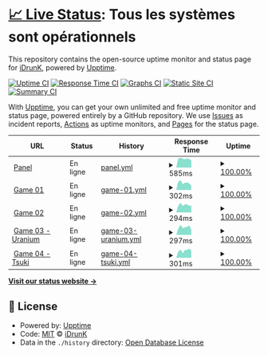 # [📈 Live Status](https://idrunk65.github.io/games): <!--live status--> **Tous les systèmes sont opérationnels**

This repository contains the open-source uptime monitor and status page for [iDrunK](https://idrunk65.github.io/games), powered by [Upptime](https://github.com/upptime/upptime).

[![Uptime CI](https://github.com/idrunk65/games/workflows/Uptime%20CI/badge.svg)](https://github.com/idrunk65/games/actions?query=workflow%3A%22Uptime+CI%22)
[![Response Time CI](https://github.com/idrunk65/games/workflows/Response%20Time%20CI/badge.svg)](https://github.com/idrunk65/games/actions?query=workflow%3A%22Response+Time+CI%22)
[![Graphs CI](https://github.com/idrunk65/games/workflows/Graphs%20CI/badge.svg)](https://github.com/idrunk65/games/actions?query=workflow%3A%22Graphs+CI%22)
[![Static Site CI](https://github.com/idrunk65/games/workflows/Static%20Site%20CI/badge.svg)](https://github.com/idrunk65/games/actions?query=workflow%3A%22Static+Site+CI%22)
[![Summary CI](https://github.com/idrunk65/games/workflows/Summary%20CI/badge.svg)](https://github.com/idrunk65/games/actions?query=workflow%3A%22Summary+CI%22)

With [Upptime](https://upptime.js.org), you can get your own unlimited and free uptime monitor and status page, powered entirely by a GitHub repository. We use [Issues](https://github.com/idrunk65/games/issues) as incident reports, [Actions](https://github.com/idrunk65/games/actions) as uptime monitors, and [Pages](https://idrunk65.github.io/games) for the status page.

<!--start: status pages-->
<!-- This summary is generated by Upptime (https://github.com/upptime/upptime) -->
<!-- Do not edit this manually, your changes will be overwritten -->
<!-- prettier-ignore -->
| URL | Status | History | Response Time | Uptime |
| --- | ------ | ------- | ------------- | ------ |
| <img alt="" src="https://icons.duckduckgo.com/ip3/games.idrunk.fr.ico" height="13"> [Panel](https://games.idrunk.fr) | En ligne | [panel.yml](https://github.com/iDrunK65/games/commits/HEAD/history/panel.yml) | <details><summary><img alt="Response time graph" src="./graphs/panel/response-time-week.png" height="20"> 585ms</summary><br><a href="https://idrunk65.github.io/games/history/panel"><img alt="Response time 550" src="https://img.shields.io/endpoint?url=https%3A%2F%2Fraw.githubusercontent.com%2FiDrunK65%2Fgames%2FHEAD%2Fapi%2Fpanel%2Fresponse-time.json"></a><br><a href="https://idrunk65.github.io/games/history/panel"><img alt="24-hour response time 536" src="https://img.shields.io/endpoint?url=https%3A%2F%2Fraw.githubusercontent.com%2FiDrunK65%2Fgames%2FHEAD%2Fapi%2Fpanel%2Fresponse-time-day.json"></a><br><a href="https://idrunk65.github.io/games/history/panel"><img alt="7-day response time 585" src="https://img.shields.io/endpoint?url=https%3A%2F%2Fraw.githubusercontent.com%2FiDrunK65%2Fgames%2FHEAD%2Fapi%2Fpanel%2Fresponse-time-week.json"></a><br><a href="https://idrunk65.github.io/games/history/panel"><img alt="30-day response time 576" src="https://img.shields.io/endpoint?url=https%3A%2F%2Fraw.githubusercontent.com%2FiDrunK65%2Fgames%2FHEAD%2Fapi%2Fpanel%2Fresponse-time-month.json"></a><br><a href="https://idrunk65.github.io/games/history/panel"><img alt="1-year response time 550" src="https://img.shields.io/endpoint?url=https%3A%2F%2Fraw.githubusercontent.com%2FiDrunK65%2Fgames%2FHEAD%2Fapi%2Fpanel%2Fresponse-time-year.json"></a></details> | <details><summary><a href="https://idrunk65.github.io/games/history/panel">100.00%</a></summary><a href="https://idrunk65.github.io/games/history/panel"><img alt="All-time uptime 100.00%" src="https://img.shields.io/endpoint?url=https%3A%2F%2Fraw.githubusercontent.com%2FiDrunK65%2Fgames%2FHEAD%2Fapi%2Fpanel%2Fuptime.json"></a><br><a href="https://idrunk65.github.io/games/history/panel"><img alt="24-hour uptime 100.00%" src="https://img.shields.io/endpoint?url=https%3A%2F%2Fraw.githubusercontent.com%2FiDrunK65%2Fgames%2FHEAD%2Fapi%2Fpanel%2Fuptime-day.json"></a><br><a href="https://idrunk65.github.io/games/history/panel"><img alt="7-day uptime 100.00%" src="https://img.shields.io/endpoint?url=https%3A%2F%2Fraw.githubusercontent.com%2FiDrunK65%2Fgames%2FHEAD%2Fapi%2Fpanel%2Fuptime-week.json"></a><br><a href="https://idrunk65.github.io/games/history/panel"><img alt="30-day uptime 100.00%" src="https://img.shields.io/endpoint?url=https%3A%2F%2Fraw.githubusercontent.com%2FiDrunK65%2Fgames%2FHEAD%2Fapi%2Fpanel%2Fuptime-month.json"></a><br><a href="https://idrunk65.github.io/games/history/panel"><img alt="1-year uptime 100.00%" src="https://img.shields.io/endpoint?url=https%3A%2F%2Fraw.githubusercontent.com%2FiDrunK65%2Fgames%2FHEAD%2Fapi%2Fpanel%2Fuptime-year.json"></a></details>
| <img alt="" src="https://icons.duckduckgo.com/ip3/game01.idrunk.fr.ico" height="13"> [Game 01](http://game01.idrunk.fr) | En ligne | [game-01.yml](https://github.com/iDrunK65/games/commits/HEAD/history/game-01.yml) | <details><summary><img alt="Response time graph" src="./graphs/game-01/response-time-week.png" height="20"> 302ms</summary><br><a href="https://idrunk65.github.io/games/history/game-01"><img alt="Response time 317" src="https://img.shields.io/endpoint?url=https%3A%2F%2Fraw.githubusercontent.com%2FiDrunK65%2Fgames%2FHEAD%2Fapi%2Fgame-01%2Fresponse-time.json"></a><br><a href="https://idrunk65.github.io/games/history/game-01"><img alt="24-hour response time 301" src="https://img.shields.io/endpoint?url=https%3A%2F%2Fraw.githubusercontent.com%2FiDrunK65%2Fgames%2FHEAD%2Fapi%2Fgame-01%2Fresponse-time-day.json"></a><br><a href="https://idrunk65.github.io/games/history/game-01"><img alt="7-day response time 302" src="https://img.shields.io/endpoint?url=https%3A%2F%2Fraw.githubusercontent.com%2FiDrunK65%2Fgames%2FHEAD%2Fapi%2Fgame-01%2Fresponse-time-week.json"></a><br><a href="https://idrunk65.github.io/games/history/game-01"><img alt="30-day response time 327" src="https://img.shields.io/endpoint?url=https%3A%2F%2Fraw.githubusercontent.com%2FiDrunK65%2Fgames%2FHEAD%2Fapi%2Fgame-01%2Fresponse-time-month.json"></a><br><a href="https://idrunk65.github.io/games/history/game-01"><img alt="1-year response time 317" src="https://img.shields.io/endpoint?url=https%3A%2F%2Fraw.githubusercontent.com%2FiDrunK65%2Fgames%2FHEAD%2Fapi%2Fgame-01%2Fresponse-time-year.json"></a></details> | <details><summary><a href="https://idrunk65.github.io/games/history/game-01">100.00%</a></summary><a href="https://idrunk65.github.io/games/history/game-01"><img alt="All-time uptime 99.94%" src="https://img.shields.io/endpoint?url=https%3A%2F%2Fraw.githubusercontent.com%2FiDrunK65%2Fgames%2FHEAD%2Fapi%2Fgame-01%2Fuptime.json"></a><br><a href="https://idrunk65.github.io/games/history/game-01"><img alt="24-hour uptime 100.00%" src="https://img.shields.io/endpoint?url=https%3A%2F%2Fraw.githubusercontent.com%2FiDrunK65%2Fgames%2FHEAD%2Fapi%2Fgame-01%2Fuptime-day.json"></a><br><a href="https://idrunk65.github.io/games/history/game-01"><img alt="7-day uptime 100.00%" src="https://img.shields.io/endpoint?url=https%3A%2F%2Fraw.githubusercontent.com%2FiDrunK65%2Fgames%2FHEAD%2Fapi%2Fgame-01%2Fuptime-week.json"></a><br><a href="https://idrunk65.github.io/games/history/game-01"><img alt="30-day uptime 100.00%" src="https://img.shields.io/endpoint?url=https%3A%2F%2Fraw.githubusercontent.com%2FiDrunK65%2Fgames%2FHEAD%2Fapi%2Fgame-01%2Fuptime-month.json"></a><br><a href="https://idrunk65.github.io/games/history/game-01"><img alt="1-year uptime 99.94%" src="https://img.shields.io/endpoint?url=https%3A%2F%2Fraw.githubusercontent.com%2FiDrunK65%2Fgames%2FHEAD%2Fapi%2Fgame-01%2Fuptime-year.json"></a></details>
| <img alt="" src="https://icons.duckduckgo.com/ip3/game02.idrunk.fr.ico" height="13"> [Game 02](http://game02.idrunk.fr) | En ligne | [game-02.yml](https://github.com/iDrunK65/games/commits/HEAD/history/game-02.yml) | <details><summary><img alt="Response time graph" src="./graphs/game-02/response-time-week.png" height="20"> 294ms</summary><br><a href="https://idrunk65.github.io/games/history/game-02"><img alt="Response time 315" src="https://img.shields.io/endpoint?url=https%3A%2F%2Fraw.githubusercontent.com%2FiDrunK65%2Fgames%2FHEAD%2Fapi%2Fgame-02%2Fresponse-time.json"></a><br><a href="https://idrunk65.github.io/games/history/game-02"><img alt="24-hour response time 275" src="https://img.shields.io/endpoint?url=https%3A%2F%2Fraw.githubusercontent.com%2FiDrunK65%2Fgames%2FHEAD%2Fapi%2Fgame-02%2Fresponse-time-day.json"></a><br><a href="https://idrunk65.github.io/games/history/game-02"><img alt="7-day response time 294" src="https://img.shields.io/endpoint?url=https%3A%2F%2Fraw.githubusercontent.com%2FiDrunK65%2Fgames%2FHEAD%2Fapi%2Fgame-02%2Fresponse-time-week.json"></a><br><a href="https://idrunk65.github.io/games/history/game-02"><img alt="30-day response time 338" src="https://img.shields.io/endpoint?url=https%3A%2F%2Fraw.githubusercontent.com%2FiDrunK65%2Fgames%2FHEAD%2Fapi%2Fgame-02%2Fresponse-time-month.json"></a><br><a href="https://idrunk65.github.io/games/history/game-02"><img alt="1-year response time 315" src="https://img.shields.io/endpoint?url=https%3A%2F%2Fraw.githubusercontent.com%2FiDrunK65%2Fgames%2FHEAD%2Fapi%2Fgame-02%2Fresponse-time-year.json"></a></details> | <details><summary><a href="https://idrunk65.github.io/games/history/game-02">100.00%</a></summary><a href="https://idrunk65.github.io/games/history/game-02"><img alt="All-time uptime 98.37%" src="https://img.shields.io/endpoint?url=https%3A%2F%2Fraw.githubusercontent.com%2FiDrunK65%2Fgames%2FHEAD%2Fapi%2Fgame-02%2Fuptime.json"></a><br><a href="https://idrunk65.github.io/games/history/game-02"><img alt="24-hour uptime 100.00%" src="https://img.shields.io/endpoint?url=https%3A%2F%2Fraw.githubusercontent.com%2FiDrunK65%2Fgames%2FHEAD%2Fapi%2Fgame-02%2Fuptime-day.json"></a><br><a href="https://idrunk65.github.io/games/history/game-02"><img alt="7-day uptime 100.00%" src="https://img.shields.io/endpoint?url=https%3A%2F%2Fraw.githubusercontent.com%2FiDrunK65%2Fgames%2FHEAD%2Fapi%2Fgame-02%2Fuptime-week.json"></a><br><a href="https://idrunk65.github.io/games/history/game-02"><img alt="30-day uptime 100.00%" src="https://img.shields.io/endpoint?url=https%3A%2F%2Fraw.githubusercontent.com%2FiDrunK65%2Fgames%2FHEAD%2Fapi%2Fgame-02%2Fuptime-month.json"></a><br><a href="https://idrunk65.github.io/games/history/game-02"><img alt="1-year uptime 98.37%" src="https://img.shields.io/endpoint?url=https%3A%2F%2Fraw.githubusercontent.com%2FiDrunK65%2Fgames%2FHEAD%2Fapi%2Fgame-02%2Fuptime-year.json"></a></details>
| <img alt="" src="https://icons.duckduckgo.com/ip3/game03.idrunk.fr.ico" height="13"> [Game 03 - Uranium](http://game03.idrunk.fr) | En ligne | [game-03-uranium.yml](https://github.com/iDrunK65/games/commits/HEAD/history/game-03-uranium.yml) | <details><summary><img alt="Response time graph" src="./graphs/game-03-uranium/response-time-week.png" height="20"> 297ms</summary><br><a href="https://idrunk65.github.io/games/history/game-03-uranium"><img alt="Response time 296" src="https://img.shields.io/endpoint?url=https%3A%2F%2Fraw.githubusercontent.com%2FiDrunK65%2Fgames%2FHEAD%2Fapi%2Fgame-03-uranium%2Fresponse-time.json"></a><br><a href="https://idrunk65.github.io/games/history/game-03-uranium"><img alt="24-hour response time 276" src="https://img.shields.io/endpoint?url=https%3A%2F%2Fraw.githubusercontent.com%2FiDrunK65%2Fgames%2FHEAD%2Fapi%2Fgame-03-uranium%2Fresponse-time-day.json"></a><br><a href="https://idrunk65.github.io/games/history/game-03-uranium"><img alt="7-day response time 297" src="https://img.shields.io/endpoint?url=https%3A%2F%2Fraw.githubusercontent.com%2FiDrunK65%2Fgames%2FHEAD%2Fapi%2Fgame-03-uranium%2Fresponse-time-week.json"></a><br><a href="https://idrunk65.github.io/games/history/game-03-uranium"><img alt="30-day response time 312" src="https://img.shields.io/endpoint?url=https%3A%2F%2Fraw.githubusercontent.com%2FiDrunK65%2Fgames%2FHEAD%2Fapi%2Fgame-03-uranium%2Fresponse-time-month.json"></a><br><a href="https://idrunk65.github.io/games/history/game-03-uranium"><img alt="1-year response time 296" src="https://img.shields.io/endpoint?url=https%3A%2F%2Fraw.githubusercontent.com%2FiDrunK65%2Fgames%2FHEAD%2Fapi%2Fgame-03-uranium%2Fresponse-time-year.json"></a></details> | <details><summary><a href="https://idrunk65.github.io/games/history/game-03-uranium">100.00%</a></summary><a href="https://idrunk65.github.io/games/history/game-03-uranium"><img alt="All-time uptime 100.00%" src="https://img.shields.io/endpoint?url=https%3A%2F%2Fraw.githubusercontent.com%2FiDrunK65%2Fgames%2FHEAD%2Fapi%2Fgame-03-uranium%2Fuptime.json"></a><br><a href="https://idrunk65.github.io/games/history/game-03-uranium"><img alt="24-hour uptime 100.00%" src="https://img.shields.io/endpoint?url=https%3A%2F%2Fraw.githubusercontent.com%2FiDrunK65%2Fgames%2FHEAD%2Fapi%2Fgame-03-uranium%2Fuptime-day.json"></a><br><a href="https://idrunk65.github.io/games/history/game-03-uranium"><img alt="7-day uptime 100.00%" src="https://img.shields.io/endpoint?url=https%3A%2F%2Fraw.githubusercontent.com%2FiDrunK65%2Fgames%2FHEAD%2Fapi%2Fgame-03-uranium%2Fuptime-week.json"></a><br><a href="https://idrunk65.github.io/games/history/game-03-uranium"><img alt="30-day uptime 100.00%" src="https://img.shields.io/endpoint?url=https%3A%2F%2Fraw.githubusercontent.com%2FiDrunK65%2Fgames%2FHEAD%2Fapi%2Fgame-03-uranium%2Fuptime-month.json"></a><br><a href="https://idrunk65.github.io/games/history/game-03-uranium"><img alt="1-year uptime 100.00%" src="https://img.shields.io/endpoint?url=https%3A%2F%2Fraw.githubusercontent.com%2FiDrunK65%2Fgames%2FHEAD%2Fapi%2Fgame-03-uranium%2Fuptime-year.json"></a></details>
| <img alt="" src="https://icons.duckduckgo.com/ip3/game04.idrunk.fr.ico" height="13"> [Game 04 - Tsuki](http://game04.idrunk.fr) | En ligne | [game-04-tsuki.yml](https://github.com/iDrunK65/games/commits/HEAD/history/game-04-tsuki.yml) | <details><summary><img alt="Response time graph" src="./graphs/game-04-tsuki/response-time-week.png" height="20"> 301ms</summary><br><a href="https://idrunk65.github.io/games/history/game-04-tsuki"><img alt="Response time 284" src="https://img.shields.io/endpoint?url=https%3A%2F%2Fraw.githubusercontent.com%2FiDrunK65%2Fgames%2FHEAD%2Fapi%2Fgame-04-tsuki%2Fresponse-time.json"></a><br><a href="https://idrunk65.github.io/games/history/game-04-tsuki"><img alt="24-hour response time 373" src="https://img.shields.io/endpoint?url=https%3A%2F%2Fraw.githubusercontent.com%2FiDrunK65%2Fgames%2FHEAD%2Fapi%2Fgame-04-tsuki%2Fresponse-time-day.json"></a><br><a href="https://idrunk65.github.io/games/history/game-04-tsuki"><img alt="7-day response time 301" src="https://img.shields.io/endpoint?url=https%3A%2F%2Fraw.githubusercontent.com%2FiDrunK65%2Fgames%2FHEAD%2Fapi%2Fgame-04-tsuki%2Fresponse-time-week.json"></a><br><a href="https://idrunk65.github.io/games/history/game-04-tsuki"><img alt="30-day response time 291" src="https://img.shields.io/endpoint?url=https%3A%2F%2Fraw.githubusercontent.com%2FiDrunK65%2Fgames%2FHEAD%2Fapi%2Fgame-04-tsuki%2Fresponse-time-month.json"></a><br><a href="https://idrunk65.github.io/games/history/game-04-tsuki"><img alt="1-year response time 284" src="https://img.shields.io/endpoint?url=https%3A%2F%2Fraw.githubusercontent.com%2FiDrunK65%2Fgames%2FHEAD%2Fapi%2Fgame-04-tsuki%2Fresponse-time-year.json"></a></details> | <details><summary><a href="https://idrunk65.github.io/games/history/game-04-tsuki">100.00%</a></summary><a href="https://idrunk65.github.io/games/history/game-04-tsuki"><img alt="All-time uptime 100.00%" src="https://img.shields.io/endpoint?url=https%3A%2F%2Fraw.githubusercontent.com%2FiDrunK65%2Fgames%2FHEAD%2Fapi%2Fgame-04-tsuki%2Fuptime.json"></a><br><a href="https://idrunk65.github.io/games/history/game-04-tsuki"><img alt="24-hour uptime 100.00%" src="https://img.shields.io/endpoint?url=https%3A%2F%2Fraw.githubusercontent.com%2FiDrunK65%2Fgames%2FHEAD%2Fapi%2Fgame-04-tsuki%2Fuptime-day.json"></a><br><a href="https://idrunk65.github.io/games/history/game-04-tsuki"><img alt="7-day uptime 100.00%" src="https://img.shields.io/endpoint?url=https%3A%2F%2Fraw.githubusercontent.com%2FiDrunK65%2Fgames%2FHEAD%2Fapi%2Fgame-04-tsuki%2Fuptime-week.json"></a><br><a href="https://idrunk65.github.io/games/history/game-04-tsuki"><img alt="30-day uptime 100.00%" src="https://img.shields.io/endpoint?url=https%3A%2F%2Fraw.githubusercontent.com%2FiDrunK65%2Fgames%2FHEAD%2Fapi%2Fgame-04-tsuki%2Fuptime-month.json"></a><br><a href="https://idrunk65.github.io/games/history/game-04-tsuki"><img alt="1-year uptime 100.00%" src="https://img.shields.io/endpoint?url=https%3A%2F%2Fraw.githubusercontent.com%2FiDrunK65%2Fgames%2FHEAD%2Fapi%2Fgame-04-tsuki%2Fuptime-year.json"></a></details>

<!--end: status pages-->

[**Visit our status website →**](https://idrunk65.github.io/games)

## 📄 License

- Powered by: [Upptime](https://github.com/upptime/upptime)
- Code: [MIT](./LICENSE) © [iDrunK](https://idrunk65.github.io/games)
- Data in the `./history` directory: [Open Database License](https://opendatacommons.org/licenses/odbl/1-0/)
